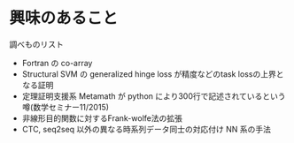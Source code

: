 # 興味のあること

調べものリスト

+ Fortran の co-array
+ Structural SVM の generalized hinge loss が精度などのtask lossの上界となる証明
+ 定理証明支援系 Metamath が python により300行で記述されているという噂(数学セミナー11/2015)
+ 非線形目的関数に対するFrank-wolfe法の拡張
+ CTC, seq2seq 以外の異なる時系列データ同士の対応付け NN 系の手法
